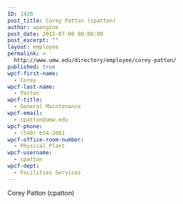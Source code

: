 ```yaml
---
ID: 1420
post_title: Corey Patton (cpatton)
author: wpengine
post_date: 2015-07-06 08:00:00
post_excerpt: ""
layout: employee
permalink: >
  http://www.umw.edu/directory/employee/corey-patton/
published: true
wpcf-first-name:
  - Corey
wpcf-last-name:
  - Patton
wpcf-title:
  - General Maintenance
wpcf-email:
  - cpatton@umw.edu
wpcf-phone:
  - (540) 654-2081
wpcf-office-room-number:
  - Physical Plant
wpcf-username:
  - cpatton
wpcf-dept:
  - Facilities Services
---
```

Corey Patton (cpatton)